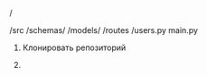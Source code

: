 



/

/src
    /schemas/
    /models/
    /routes
        /users.py
main.py


1. Клонировать репозиторий

2. 
